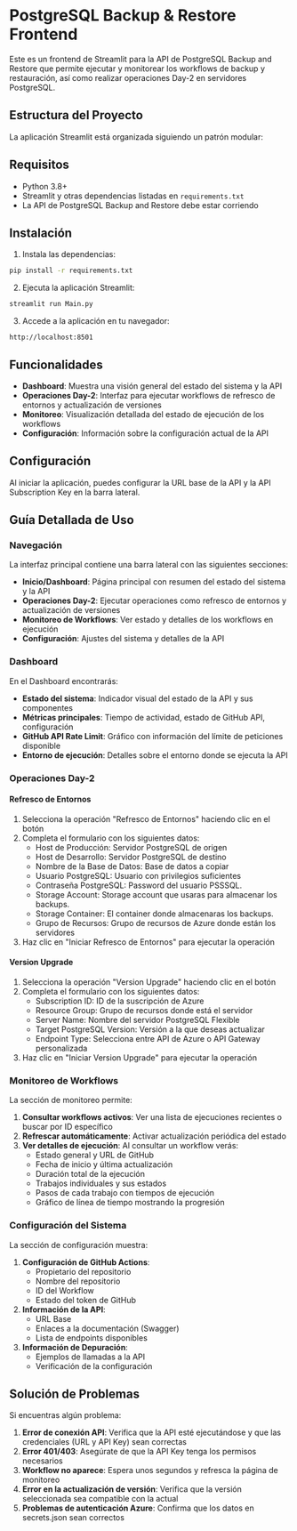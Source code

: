 # PostgreSQL Backup & Restore Frontend

Este es un frontend de Streamlit para la API de PostgreSQL Backup and Restore que permite ejecutar y monitorear los workflows de backup y restauración, así como realizar operaciones Day-2 en servidores PostgreSQL.

## Estructura del Proyecto

La aplicación Streamlit está organizada siguiendo un patrón modular:

## Requisitos

- Python 3.8+
- Streamlit y otras dependencias listadas en `requirements.txt`
- La API de PostgreSQL Backup and Restore debe estar corriendo

## Instalación

1. Instala las dependencias:
```bash
pip install -r requirements.txt
```

2. Ejecuta la aplicación Streamlit:
```bash
streamlit run Main.py
```

3. Accede a la aplicación en tu navegador:
```
http://localhost:8501
```

## Funcionalidades

- **Dashboard**: Muestra una visión general del estado del sistema y la API
- **Operaciones Day-2**: Interfaz para ejecutar workflows de refresco de entornos y actualización de versiones
- **Monitoreo**: Visualización detallada del estado de ejecución de los workflows
- **Configuración**: Información sobre la configuración actual de la API

## Configuración

Al iniciar la aplicación, puedes configurar la URL base de la API y la API Subscription Key en la barra lateral.

## Guía Detallada de Uso

### Navegación

La interfaz principal contiene una barra lateral con las siguientes secciones:
- **Inicio/Dashboard**: Página principal con resumen del estado del sistema y la API
- **Operaciones Day-2**: Ejecutar operaciones como refresco de entornos y actualización de versiones
- **Monitoreo de Workflows**: Ver estado y detalles de los workflows en ejecución
- **Configuración**: Ajustes del sistema y detalles de la API

### Dashboard

En el Dashboard encontrarás:
- **Estado del sistema**: Indicador visual del estado de la API y sus componentes
- **Métricas principales**: Tiempo de actividad, estado de GitHub API, configuración
- **GitHub API Rate Limit**: Gráfico con información del límite de peticiones disponible
- **Entorno de ejecución**: Detalles sobre el entorno donde se ejecuta la API

### Operaciones Day-2

#### Refresco de Entornos
1. Selecciona la operación "Refresco de Entornos" haciendo clic en el botón
2. Completa el formulario con los siguientes datos:
   - Host de Producción: Servidor PostgreSQL de origen
   - Host de Desarrollo: Servidor PostgreSQL de destino
   - Nombre de la Base de Datos: Base de datos a copiar
   - Usuario PostgreSQL: Usuario con privilegios suficientes
   - Contraseña PostgreSQL: Password del usuario PSSSQL.
   - Storage Account: Storage account que usaras para almacenar los backups.
   - Storage Container: El container donde almacenaras los backups.
   - Grupo de Recursos: Grupo de recursos de Azure donde están los servidores
3. Haz clic en "Iniciar Refresco de Entornos" para ejecutar la operación

#### Version Upgrade
1. Selecciona la operación "Version Upgrade" haciendo clic en el botón
2. Completa el formulario con los siguientes datos:
   - Subscription ID: ID de la suscripción de Azure
   - Resource Group: Grupo de recursos donde está el servidor
   - Server Name: Nombre del servidor PostgreSQL Flexible
   - Target PostgreSQL Version: Versión a la que deseas actualizar
   - Endpoint Type: Selecciona entre API de Azure o API Gateway personalizada
3. Haz clic en "Iniciar Version Upgrade" para ejecutar la operación

### Monitoreo de Workflows

La sección de monitoreo permite:
1. **Consultar workflows activos**: Ver una lista de ejecuciones recientes o buscar por ID específico
2. **Refrescar automáticamente**: Activar actualización periódica del estado
3. **Ver detalles de ejecución**: Al consultar un workflow verás:
   - Estado general y URL de GitHub
   - Fecha de inicio y última actualización
   - Duración total de la ejecución
   - Trabajos individuales y sus estados
   - Pasos de cada trabajo con tiempos de ejecución
   - Gráfico de línea de tiempo mostrando la progresión

### Configuración del Sistema

La sección de configuración muestra:
1. **Configuración de GitHub Actions**:
   - Propietario del repositorio
   - Nombre del repositorio
   - ID del Workflow
   - Estado del token de GitHub
2. **Información de la API**:
   - URL Base
   - Enlaces a la documentación (Swagger)
   - Lista de endpoints disponibles
3. **Información de Depuración**:
   - Ejemplos de llamadas a la API
   - Verificación de la configuración

## Solución de Problemas

Si encuentras algún problema:

1. **Error de conexión API**: Verifica que la API esté ejecutándose y que las credenciales (URL y API Key) sean correctas
2. **Error 401/403**: Asegúrate de que la API Key tenga los permisos necesarios
3. **Workflow no aparece**: Espera unos segundos y refresca la página de monitoreo
4. **Error en la actualización de versión**: Verifica que la versión seleccionada sea compatible con la actual
5. **Problemas de autenticación Azure**: Confirma que los datos en secrets.json sean correctos
